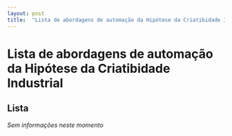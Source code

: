 ```yaml
---
layout: post
title:  "Lista de abordagens de automação da Hipótese da Criatibidade Industrial"
---
```


# Lista de abordagens de automação da Hipótese da Criatibidade Industrial


## Lista

_Sem informações neste momento_
